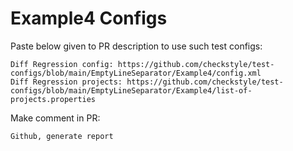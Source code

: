# Example4 Configs
Paste below given to PR description to use such test configs:
```
Diff Regression config: https://github.com/checkstyle/test-configs/blob/main/EmptyLineSeparator/Example4/config.xml
Diff Regression projects: https://github.com/checkstyle/test-configs/blob/main/EmptyLineSeparator/Example4/list-of-projects.properties
```
Make comment in PR:
```
Github, generate report
```
